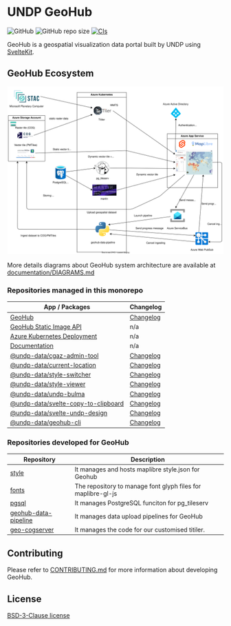 # UNDP GeoHub

![GitHub](https://img.shields.io/github/license/undp-data/geohub)
![GitHub repo size](https://img.shields.io/github/repo-size/undp-data/geohub)
[![CIs](https://github.com/UNDP-Data/geohub/actions/workflows/ci.yml/badge.svg)](https://github.com/UNDP-Data/geohub/actions/workflows/ci.yml)

GeoHub is a geospatial visualization data portal built by UNDP using [SvelteKit](https://kit.svelte.dev/).

## GeoHub Ecosystem

![geohub.svg](./documentation/diagrams/geohub.svg)

More details diagrams about GeoHub system architecture are available at [documentation/DIAGRAMS.md](./documentation/DIAGRAMS.md)

### Repositories managed in this monorepo

| App / Packages                                                       | Changelog                                               |
| -------------------------------------------------------------------- | ------------------------------------------------------- |
| [GeoHub](./sites/geohub/)                                            | [Changelog](./sites/geohub/CHANGELOG.md)                |
| [GeoHub Static Image API](./sites/static-image-api/)                 | n/a                                                     |
| [Azure Kubernetes Deployment](./backends/k8s/)                       | n/a                                                     |
| [Documentation](./documentation/)                                    | n/a                                                     |
| [@undp-data/cgaz-admin-tool](./packages/cgaz-admin-tool/)            | [Changelog](./packages/cgaz-admin-tool/CHANGELOG.md)    |
| [@undp-data/current-location](./packages/current-location/)          | [Changelog](./packages/current-location/CHANGELOG.md)   |
| [@undp-data/style-switcher](./packages/style-switcher/)              | [Changelog](./packages/style-switcher/CHANGELOG.md)     |
| [@undp-data/style-viewer](./packages/style-viewer/)                  | [Changelog](./packages/cstyle-viewer/CHANGELOG.md)      |
| [@undp-data/undp-bulma](./packages/undp-bulma/)                      | [Changelog](./packages/undp-bulma/CHANGELOG.md)         |
| [@undp-data/svelte-copy-to-clipboard](./packages/copy-to-clipboard/) | [Changelog](./packages/copy-to-clipboard/CHANGELOG.md)  |
| [@undp-data/svelte-undp-design](./packages/svelte-undp-design/)      | [Changelog](./packages/svelte-undp-design/CHANGELOG.md) |
| [@undp-data/geohub-cli](./packages/geohub-cli/)                      | [Changelog](./packages/geohub-cli/CHANGELOG.md)         |

### Repositories developed for GeoHub

| Repository                                                                | Description                                                  |
| ------------------------------------------------------------------------- | ------------------------------------------------------------ |
| [style](https://github.com/UNDP-Data/style)                               | It manages and hosts maplibre style.json for Geohub          |
| [fonts](https://github.com/UNDP-Data/fonts)                               | The repository to manage font glyph files for maplibre-gl-js |
| [pgsql](https://github.com/UNDP-Data/pgsql)                               | It manages PostgreSQL funciton for pg_tileserv               |
| [geohub-data-pipeline](https://github.com/UNDP-Data/geohub-data-pipeline) | It manages data upload pipelines for GeoHub                  |
| [geo-cogserver](https://github.com/UNDP-Data/geo-cogserver)               | It manages the code for our customised titiler.              |

## Contributing

Please refer to [CONTRIBUTING.md](./CONTRIBUTING.md) for more information about developing GeoHub.

## License

[BSD-3-Clause license](./LICENSE)
